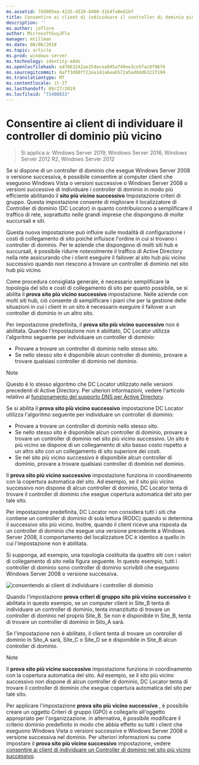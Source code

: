 ```yaml
---
ms.assetid: 7dd905ea-4235-4519-8400-31b4fa0ed1bf
title: Consentire ai client di individuare il controller di dominio più vicino
description: ''
ms.author: joflore
author: MicrosoftGuyJFlo
manager: mtillman
ms.date: 08/08/2018
ms.topic: article
ms.prod: windows-server
ms.technology: identity-adds
ms.openlocfilehash: ed7663242ae254ecea945a749ee3ce5fac8f96f6
ms.sourcegitcommit: 6aff3d88ff22ea141a6ea6572a5ad8dd6321f199
ms.translationtype: MT
ms.contentlocale: it-IT
ms.lasthandoff: 09/27/2019
ms.locfileid: "71408833"
---
```

# <a name="enabling-clients-to-locate-the-next-closest-domain-controller"></a>Consentire ai client di individuare il controller di dominio più vicino

>Si applica a: Windows Server 2019, Windows Server 2016, Windows Server 2012 R2, Windows Server 2012

Se si dispone di un controller di dominio che esegue Windows Server 2008 o versione successiva, è possibile consentire ai computer client che eseguono Windows Vista o versioni successive o Windows Server 2008 o versioni successive di individuare i controller di dominio in modo più efficiente abilitando il **sito più vicino successivo** Impostazione criteri di gruppo. Questa impostazione consente di migliorare il localizzatore di Controller di dominio (DC Locator) in quanto contribuiscono a semplificare il traffico di rete, soprattutto nelle grandi imprese che dispongono di molte succursali e siti.

Questa nuova impostazione può influire sulle modalità di configurazione i costi di collegamento di sito poiché influisce l'ordine in cui si trovano i controller di dominio. Per le aziende che dispongono di molti siti hub e succursali, è possibile ridurre notevolmente il traffico di Active Directory nella rete assicurando che i client eseguire il failover al sito hub più vicino successivo quando non riescono a trovare un controller di dominio nel sito hub più vicino.

Come procedura consigliata generale, è necessario semplificare la topologia del sito e costi di collegamento di sito per quanto possibile, se si abilita il **prova sito più vicino successivo** impostazione. Nelle aziende con molti siti hub, ciò consente di semplificare i piani che per la gestione delle situazioni in cui i client in un sito è necessario eseguire il failover a un controller di dominio in un altro sito.

Per impostazione predefinita, il **prova sito più vicino successivo** non è abilitata. Quando l'impostazione non è abilitato, DC Locator utilizza l'algoritmo seguente per individuare un controller di dominio:

- Provare a trovare un controller di dominio nello stesso sito.
- Se nello stesso sito è disponibile alcun controller di dominio, provare a trovare qualsiasi controller di dominio nel dominio.

> [!NOTE]
> Questo è lo stesso algoritmo che DC Locator utilizzato nelle versioni precedenti di Active Directory. Per ulteriori informazioni, vedere l'articolo relativo al [funzionamento del supporto DNS per Active Directory](https://go.microsoft.com/fwlink/?LinkId=108587).

Se si abilita il **prova sito più vicino successivo** impostazione DC Locator utilizza l'algoritmo seguente per individuare un controller di dominio:

- Provare a trovare un controller di dominio nello stesso sito.
- Se nello stesso sito è disponibile alcun controller di dominio, provare a trovare un controller di dominio nel sito più vicino successivo. Un sito è più vicino se dispone di un collegamento di sito basso costo rispetto a un altro sito con un collegamento di sito superiore dei costi.
- Se nel sito più vicino successivo è disponibile alcun controller di dominio, provare a trovare qualsiasi controller di dominio nel dominio.

Il **prova sito più vicino successivo** impostazione funziona in coordinamento con la copertura automatica del sito. Ad esempio, se il sito più vicino successivo non dispone di alcun controller di dominio, DC Locator tenta di trovare il controller di dominio che esegue copertura automatica del sito per tale sito.

Per impostazione predefinita, DC Locator non considera tutti i siti che contiene un controller di dominio di sola lettura (RODC) quando si determina il successivo sito più vicino. Inoltre, quando il client riceve una risposta da un controller di dominio che esegue una versione precedente a Windows Server 2008, il comportamento del localizzatore DC è identico a quello in cui l'impostazione non è abilitata.

Si supponga, ad esempio, una topologia costituita da quattro siti con i valori di collegamento di sito nella figura seguente. In questo esempio, tutti i controller di dominio sono controller di dominio scrivibili che eseguono Windows Server 2008 o versione successiva.

![consentendo ai client di individuare i controller di dominio](media/Enabling-Clients-to-Locate-the-Next-Closest-Domain-Controller/beff4087-fb2a-463b-96ac-d440a9e29b75.gif)

Quando l'impostazione **prova criteri di gruppo sito più vicino successivo** è abilitata in questo esempio, se un computer client in Site_B tenta di individuare un controller di dominio, tenta innanzitutto di trovare un controller di dominio nel proprio Site_B. Se non è disponibile in Site_B, tenta di trovare un controller di dominio in Sito_A sarà.

Se l'impostazione non è abilitato, il client tenta di trovare un controller di dominio in Sito_A sarà, Site_C o Site_D se è disponibile in Site_B alcun controller di dominio.

> [!NOTE]
> Il **prova sito più vicino successivo** impostazione funziona in coordinamento con la copertura automatica del sito. Ad esempio, se il sito più vicino successivo non dispone di alcun controller di dominio, DC Locator tenta di trovare il controller di dominio che esegue copertura automatica del sito per tale sito.

Per applicare l'impostazione **prova sito più vicino successivo** , è possibile creare un oggetto Criteri di gruppo (GPO) e collegarlo all'oggetto appropriato per l'organizzazione. in alternativa, è possibile modificare il criterio dominio predefinito in modo che abbia effetto su tutti i client che eseguono Windows Vista o versioni successive e Windows Server 2008 o versione successiva nel dominio. Per ulteriori informazioni su come impostare il **prova sito più vicino successivo** impostazione, vedere [consentire ai client di individuare un Controller di dominio nel sito più vicino successivo](https://technet.microsoft.com/library/cc772592.aspx).
